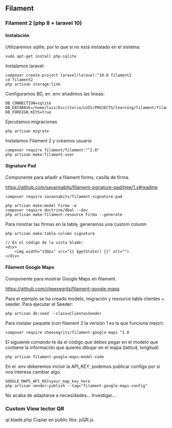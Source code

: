 ## Filament
### Filament 2 (php 8 + laravel 10)
#### Instalación
Utilizaremos sqlite, por lo que si no está instalado en el sistema:
```
sudo apt-get install php-sqlite
```
Instalamos laravel:
```
composer create-project laravel/laravel:^10.0 filament2
cd filament2
php artisan storage:link
```
Configuramos BD, en .env añadimos las líneas:
```
DB_CONNECTION=sqlite
DB_DATABASE=/home/luis/Escritorio/LUIS/PROJECTS/learning/filament/filament2/database/db.sqlite
DB_FOREIGN_KEYS=true
```
Ejecutamos migraciones
```
php artisan migrate
```
Instalamos Filament 2 y creamos usuario
```
composer require filament/filament:"^2.0"
php artisan make:filament-user
```

#### Signature Pad
Componente para añadir a filament forms, casilla de firma.

https://github.com/savannabits/filament-signature-pad/tree/1.x#readme

```
composer require savannabits/filament-signature-pad
```

```
php artisan make:model Firma -m
composer require doctrine/dbal --dev
php artisan make:filament-resource Firma --generate
```
Para mostrar las firmas en la tabla, generamos una custom column
```
php artisan make:table-column signature

// En el código de la vista blade:
<div>
    <img width="150px" src="{{ $getState() }}" alt="">
</div>
```
#### Filament Google Maps
Componente para mostrar Google Maps en filament.

https://github.com/cheesegrits/filament-google-maps

Para el ejemplo se ha creado modelo, migración y resource tabla clientes + seeder.
Para ejecutar el Seeder:
```
php artisan db:seed --class=ClientesSeeder
```

Para instalar paquete (con filament 2 la versión 1 es la que funciona mejor):
```
composer require cheesegrits/filament-google-maps ^1.0
```
El siguiente comando te da el código que debes pegar en el modelo que contiene la información que quieres dibujar en el mapa (latitud, longitud)
```
php artisan filament-google-maps:model-code
```

En el .env deberemos incluir la API_KEY, podemos publicar configs por si nos interesa cambiar algo.
```
GOOGLE_MAPS_API_KEY=your_map_key_here
php artisan vendor:publish --tag="filament-google-maps-config"
```
No acaba de adaptarse a necesidades... Investigar...

### Custom View lector QR
qr.blade.php
Copiar en public libs: jsQR.js.


